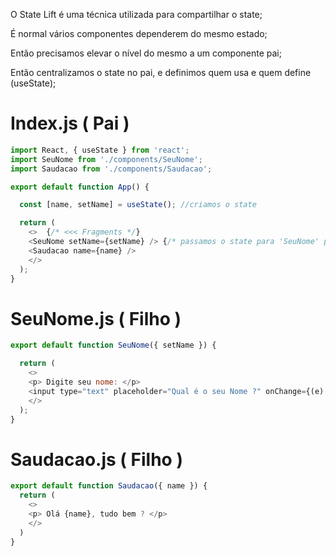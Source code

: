 O State Lift é uma técnica utilizada para compartilhar o state;

É normal vários componentes dependerem do mesmo estado;

Então precisamos elevar o nível do mesmo a um componente pai;

Então centralizamos o state no pai, e definimos quem usa e quem define (useState);


# Index.js ( Pai )
```js
import React, { useState } from 'react';
import SeuNome from './components/SeuNome';
import Saudacao from './components/Saudacao';

export default function App() {

  const [name, setName] = useState(); //criamos o state

  return (
    <>  {/* <<< Fragments */}
    <SeuNome setName={setName} /> {/* passamos o state para 'SeuNome' pelas props */}
    <Saudacao name={name} />
    </>
  );
}
```



# SeuNome.js ( Filho )
```js
export default function SeuNome({ setName }) {

  return (
    <>
    <p> Digite seu nome: </p>
    <input type="text" placeholder="Qual é o seu Nome ?" onChange={(e) => setName(e.target.value)} />
    </>
  );
}
```



# Saudacao.js ( Filho )
```js
export default function Saudacao({ name }) {
  return (
    <>
    <p> Olá {name}, tudo bem ? </p>
    </>
  )
}
```
